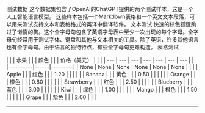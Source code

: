 测试数据
这个数据集包含了OpenAI的ChatGPT提供的两个测试样本，这是一个人工智能语言模型。
这些样本包括一个Markdown表格和一个英文文本段落，可以用来测试支持文本和表格格式的英译中翻译软件。
文本测试
快速的棕色狐狸跳过了懒惰的狗。这个全字母句包含了英语字母表中至少一次出现的每个字母。全字母句经常用于测试字体、键盘和其他与文本相关的工具。除了英语，许多其他语言也有全字母句。由于语言的独特特点，有些全字母句更难构造。
表格测试

| | | 水果 | | | 颜色 | | | 价格（美元） | | |
| --- | --- | --- | --- | --- | --- | --- |
| |----------|------|---------| | None | None | None | None | None | None |
| | | Apple | | | 红色 | | | 1.20 | | |
| | | Banana | | | 黄色 | | | 0.50 | | |
| | | Orange | | | 橙色 | | | 0.80 | | |
| | | Strawberry | | | 红色 | | | 2.50 | | |
| | | Blueberry | | | 蓝色 | | | 3.00 | | |
| | | Kiwi | | | 绿色 | | | 1.00 | | |
| | | Mango | | | 橙色 | | | 1.50 | | |
| | | Grape | | | 紫色 | | | 2.00 | | |

---

